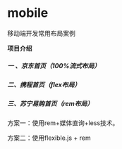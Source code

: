 #  mobile

移动端开发常用布局案例

**项目介绍**

##### 一 、京东首页（100%流式布局）

##### 二、携程首页（flex布局）

##### 三、苏宁易购首页（rem布局）

方案一：使用rem+媒体直询+less技术。

方案二：使用flexible.js + rem

